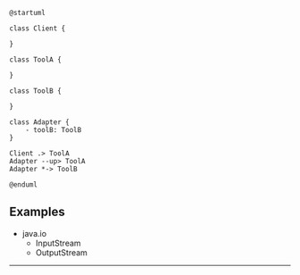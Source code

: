 ```plantuml
@startuml

class Client {

}

class ToolA {

}

class ToolB {

}

class Adapter {
    - toolB: ToolB
}

Client .> ToolA
Adapter --up> ToolA
Adapter *-> ToolB

@enduml
```

## Examples

* java.io
    * InputStream
    * OutputStream

---
